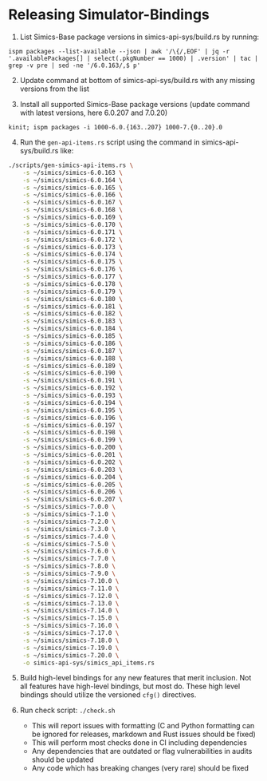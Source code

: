 # Releasing Simulator-Bindings

1. List Simics-Base package versions in simics-api-sys/build.rs by running:

`ispm packages --list-available --json | awk '/\{/,EOF' | jq -r '.availablePackages[] | select(.pkgNumber == 1000) | .version' | tac | grep -v pre | sed -ne '/6.0.163/,$ p'`

2. Update command at bottom of simics-api-sys/build.rs with any missing versions from the list

3. Install all supported Simics-Base package versions (update command with latest versions, here 6.0.207 and 7.0.20)

`kinit; ispm packages -i 1000-6.0.{163..207} 1000-7.{0..20}.0`

4. Run the `gen-api-items.rs` script using the command in simics-api-sys/build.rs like:

```sh
./scripts/gen-simics-api-items.rs \
    -s ~/simics/simics-6.0.163 \
    -s ~/simics/simics-6.0.164 \
    -s ~/simics/simics-6.0.165 \
    -s ~/simics/simics-6.0.166 \
    -s ~/simics/simics-6.0.167 \
    -s ~/simics/simics-6.0.168 \
    -s ~/simics/simics-6.0.169 \
    -s ~/simics/simics-6.0.170 \
    -s ~/simics/simics-6.0.171 \
    -s ~/simics/simics-6.0.172 \
    -s ~/simics/simics-6.0.173 \
    -s ~/simics/simics-6.0.174 \
    -s ~/simics/simics-6.0.175 \
    -s ~/simics/simics-6.0.176 \
    -s ~/simics/simics-6.0.177 \
    -s ~/simics/simics-6.0.178 \
    -s ~/simics/simics-6.0.179 \
    -s ~/simics/simics-6.0.180 \
    -s ~/simics/simics-6.0.181 \
    -s ~/simics/simics-6.0.182 \
    -s ~/simics/simics-6.0.183 \
    -s ~/simics/simics-6.0.184 \
    -s ~/simics/simics-6.0.185 \
    -s ~/simics/simics-6.0.186 \
    -s ~/simics/simics-6.0.187 \
    -s ~/simics/simics-6.0.188 \
    -s ~/simics/simics-6.0.189 \
    -s ~/simics/simics-6.0.190 \
    -s ~/simics/simics-6.0.191 \
    -s ~/simics/simics-6.0.192 \
    -s ~/simics/simics-6.0.193 \
    -s ~/simics/simics-6.0.194 \
    -s ~/simics/simics-6.0.195 \
    -s ~/simics/simics-6.0.196 \
    -s ~/simics/simics-6.0.197 \
    -s ~/simics/simics-6.0.198 \
    -s ~/simics/simics-6.0.199 \
    -s ~/simics/simics-6.0.200 \
    -s ~/simics/simics-6.0.201 \
    -s ~/simics/simics-6.0.202 \
    -s ~/simics/simics-6.0.203 \
    -s ~/simics/simics-6.0.204 \
    -s ~/simics/simics-6.0.205 \
    -s ~/simics/simics-6.0.206 \
    -s ~/simics/simics-6.0.207 \
    -s ~/simics/simics-7.0.0 \
    -s ~/simics/simics-7.1.0 \
    -s ~/simics/simics-7.2.0 \
    -s ~/simics/simics-7.3.0 \
    -s ~/simics/simics-7.4.0 \
    -s ~/simics/simics-7.5.0 \
    -s ~/simics/simics-7.6.0 \
    -s ~/simics/simics-7.7.0 \
    -s ~/simics/simics-7.8.0 \
    -s ~/simics/simics-7.9.0 \
    -s ~/simics/simics-7.10.0 \
    -s ~/simics/simics-7.11.0 \
    -s ~/simics/simics-7.12.0 \
    -s ~/simics/simics-7.13.0 \
    -s ~/simics/simics-7.14.0 \
    -s ~/simics/simics-7.15.0 \
    -s ~/simics/simics-7.16.0 \
    -s ~/simics/simics-7.17.0 \
    -s ~/simics/simics-7.18.0 \
    -s ~/simics/simics-7.19.0 \
    -s ~/simics/simics-7.20.0 \
    -o simics-api-sys/simics_api_items.rs
```

5. Build high-level bindings for any new features that merit inclusion. Not all features have high-level bindings, but most do. These high level
bindings should utilize the versioned `cfg()` directives.

7. Run check script: `./check.sh` 
    - This will report issues with formatting (C and Python formatting can be ignored
      for releases, markdown and Rust issues should be fixed)
    - This will perform most checks done in CI including dependencies
    - Any dependencies that are outdated or flag vulnerabilities in audits should be
      updated
    - Any code which has breaking changes (very rare) should be fixed
